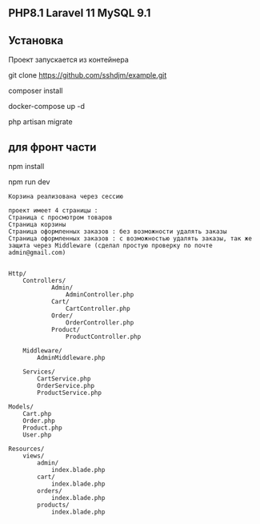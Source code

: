
## PHP8.1 Laravel 11 MySQL 9.1

## Установка
Проект запускается из контейнера

git clone https://github.com/sshdjm/example.git

composer install

docker-compose up -d

php artisan migrate

## для фронт части 

npm install

npm run dev

    Корзина реализована через сессию

    проект имеет 4 страницы :
    Страница с просмотром товаров
    Страница корзины
    Страница оформленных заказов : без возможности удалять заказы
    Страница оформленных заказов : с возможностью удалять заказы, так же защита через Middleware (сделал простую проверку по почте admin@gmail.com)
     

    Http/
        Controllers/
                Admin/
                    AdminController.php  
                Cart/
                    CartController.php  
                Order/
                    OrderController.php
                Product/ 
                    ProductController.php

        Middleware/
            AdminMiddleware.php

        Services/
            CartService.php
            OrderService.php
            ProductService.php

    Models/
        Cart.php
        Order.php
        Product.php
        User.php

    Resources/
        views/
            admin/
                index.blade.php
            cart/
                index.blade.php
            orders/
                index.blade.php
            products/
                index.blade.php
 

